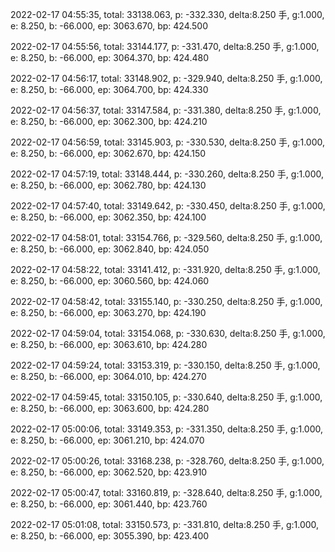 2022-02-17 04:55:35, total: 33138.063, p: -332.330, delta:8.250 手, g:1.000, e: 8.250, b: -66.000, ep: 3063.670, bp: 424.500

2022-02-17 04:55:56, total: 33144.177, p: -331.470, delta:8.250 手, g:1.000, e: 8.250, b: -66.000, ep: 3064.370, bp: 424.480

2022-02-17 04:56:17, total: 33148.902, p: -329.940, delta:8.250 手, g:1.000, e: 8.250, b: -66.000, ep: 3064.700, bp: 424.330

2022-02-17 04:56:37, total: 33147.584, p: -331.380, delta:8.250 手, g:1.000, e: 8.250, b: -66.000, ep: 3062.300, bp: 424.210

2022-02-17 04:56:59, total: 33145.903, p: -330.530, delta:8.250 手, g:1.000, e: 8.250, b: -66.000, ep: 3062.670, bp: 424.150

2022-02-17 04:57:19, total: 33148.444, p: -330.260, delta:8.250 手, g:1.000, e: 8.250, b: -66.000, ep: 3062.780, bp: 424.130

2022-02-17 04:57:40, total: 33149.642, p: -330.450, delta:8.250 手, g:1.000, e: 8.250, b: -66.000, ep: 3062.350, bp: 424.100

2022-02-17 04:58:01, total: 33154.766, p: -329.560, delta:8.250 手, g:1.000, e: 8.250, b: -66.000, ep: 3062.840, bp: 424.050

2022-02-17 04:58:22, total: 33141.412, p: -331.920, delta:8.250 手, g:1.000, e: 8.250, b: -66.000, ep: 3060.560, bp: 424.060

2022-02-17 04:58:42, total: 33155.140, p: -330.250, delta:8.250 手, g:1.000, e: 8.250, b: -66.000, ep: 3063.270, bp: 424.190

2022-02-17 04:59:04, total: 33154.068, p: -330.630, delta:8.250 手, g:1.000, e: 8.250, b: -66.000, ep: 3063.610, bp: 424.280

2022-02-17 04:59:24, total: 33153.319, p: -330.150, delta:8.250 手, g:1.000, e: 8.250, b: -66.000, ep: 3064.010, bp: 424.270

2022-02-17 04:59:45, total: 33150.105, p: -330.640, delta:8.250 手, g:1.000, e: 8.250, b: -66.000, ep: 3063.600, bp: 424.280

2022-02-17 05:00:06, total: 33149.353, p: -331.350, delta:8.250 手, g:1.000, e: 8.250, b: -66.000, ep: 3061.210, bp: 424.070

2022-02-17 05:00:26, total: 33168.238, p: -328.760, delta:8.250 手, g:1.000, e: 8.250, b: -66.000, ep: 3062.520, bp: 423.910

2022-02-17 05:00:47, total: 33160.819, p: -328.640, delta:8.250 手, g:1.000, e: 8.250, b: -66.000, ep: 3061.440, bp: 423.760

2022-02-17 05:01:08, total: 33150.573, p: -331.810, delta:8.250 手, g:1.000, e: 8.250, b: -66.000, ep: 3055.390, bp: 423.400